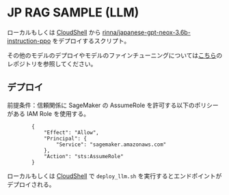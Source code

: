 # JP RAG SAMPLE (LLM)

ローカルもしくは [CloudShell](https://us-west-2.console.aws.amazon.com/cloudshell) から [rinna/japanese-gpt-neox-3.6b-instruction-ppo](https://huggingface.co/rinna/japanese-gpt-neox-3.6b-instruction-ppo) をデプロイするスクリプト。

その他のモデルのデプロイやモデルのファインチューニングについては[こちら](https://github.com/aws-samples/aws-ml-jp/tree/main/tasks/generative-ai/text-to-text/fine-tuning/instruction-tuning)のレポジトリを参照してください。

## デプロイ

前提条件：信頼関係に SageMaker の AssumeRole を許可する以下のポリシーがある IAM Role を使用する。

```
        {
            "Effect": "Allow",
            "Principal": {
                "Service": "sagemaker.amazonaws.com"
            },
            "Action": "sts:AssumeRole"
        }
```

ローカルもしくは [CloudShell](https://us-west-2.console.aws.amazon.com/cloudshell) で `deploy_llm.sh` を実行するとエンドポイントがデプロイされる。

